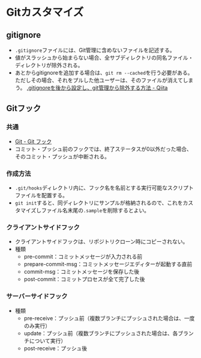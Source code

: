 # Gitカスタマイズ

## gitignore

- `.gitignore`ファイルには、Git管理に含めないファイルを記述する。
- 値がスラッシュから始まらない場合、全サブディレクトリの同名ファイル・ディレクトリが除外される。
- あとからgitignoreを追加する場合は、`git rm --cached`を行う必要がある。
  ただしその場合、それをプルした他ユーザーは、そのファイルが消えてしまう。
  [.gitignoreを後から設定し、git管理から除外する方法 - Qiita](https://qiita.com/yutosa3/items/25ab031c8061e8c9a4c4)

## Gitフック

### 共通

- [Git - Git フック](https://git-scm.com/book/ja/v2/Git-%E3%81%AE%E3%82%AB%E3%82%B9%E3%82%BF%E3%83%9E%E3%82%A4%E3%82%BA-Git-%E3%83%95%E3%83%83%E3%82%AF)
- コミット・プッシュ前のフックでは、終了ステータスが0以外だった場合、そのコミット・プッシュが中断される。

### 作成方法

- `.git/hooks`ディレクトリ内に、フック名を名前とする実行可能なスクリプトファイルを配置する。
- `git init`すると、同ディレクトリにサンプルが格納されるので、これをカスタマイズしファイル名末尾の`.sample`を削除するとよい。

### クライアントサイドフック

- クライアントサイドフックは、リポジトリクローン時にコピーされない。
- 種類
  - pre-commit：コミットメッセージが入力される前
  - prepare-commit-msg：コミットメッセージエディターが起動する直前
  - commit-msg：コミットメッセージを保存した後
  - post-commit：コミットプロセスが全て完了した後

### サーバーサイドフック

- 種類
  - pre-receive：プッシュ前（複数ブランチにプッシュされた場合は、一度のみ実行）
  - update：プッシュ前（複数ブランチにプッシュされた場合は、各ブランチについて実行）
  - post-receive：プッシュ後
